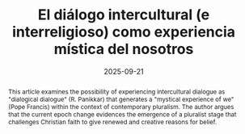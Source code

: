 ---
layout: preprint
title: "El diálogo intercultural (e interreligioso) como experiencia mística del nosotros"
authors:
  - Lucas Cerviño
keywords: ["intercultural dialogue", "dialogical dialogue", "mystical experience", "pluralism", "transconfessional community", "Raimon Panikkar", "mysticism of we", "Latin American pluralism", "religious experience", "interreligious dialogue", "phenomenology of experience", "mutual self-transcendence", "the Real", "communional presence"]
discipline: "Philosophy"
languages: ["English", "Español"]
date: 2025-09-21
#doi: "10.1234/example4"
abstract: "This article examines the possibility of experiencing intercultural dialogue as \"dialogical dialogue\" (R. Panikkar) that generates a \"mystical experience of we\" (Pope Francis) within the context of contemporary pluralism. The author argues that the current epoch change evidences the emergence of a pluralist stage that challenges Christian faith to give renewed and creative reasons for belief."
abstracts:
  - language: "English"
    flag: "🇬🇧"
    content: "This article examines the possibility of experiencing intercultural dialogue as \"dialogical dialogue\" (R. Panikkar) that generates a \"mystical experience of we\" (Pope Francis) within the context of contemporary pluralism. The author argues that the current epoch change evidences the emergence of a pluralist stage that challenges Christian faith to give renewed and creative reasons for belief. In Latin America, pluralism presents the opportunity to live cultural diversity as gift and mutual enrichment toward intercultural coexistence. Using phenomenology and philosophy of religion, the study explores how authentic intercultural dialogue can become a religious experience through encounters with difference perceived as alter (neighbor) rather than alius (stranger). Drawing on Panikkar's framework of dialogical dialogue and his phenomenology of mystical experience [E = e (l.m.i.r.a)], the author proposes that intercultural dialogue in plural spaces can generate a transconfessional community subject capable of mystical experience of the Real. This experience maintains individual religious or spiritual identities while creating communion through mutual self-transcendence. The methodology integrates interiorality and exteriority, avoiding both fundamentalism and relativism through vertical openness to mystery and horizontal reciprocity. The ultimate goal is transforming pluralist spaces into epiphanic locations where the communional presence of the Real manifests as gift, generating wisdom for collaborative action toward authentic reality."
    
  - language: "Español"
    flag: "🇪🇸"
    content: "Este artículo examina la posibilidad de vivenciar el diálogo intercultural como \"diálogo dialógico\" (R. Panikkar) que genera una \"experiencia mística del nosotros\" (Papa Francisco) en el contexto del pluralismo contemporáneo. El autor argumenta que el cambio de época actual evidencia la emergencia de una etapa pluralista que desafía a la fe cristiana a dar razones renovadas y creativas de la creencia. En América Latina, el pluralismo presenta la oportunidad de vivir la diversidad cultural como don y enriquecimiento mutuo hacia la convivencia intercultural. Utilizando la fenomenología y filosofía de la religión, el estudio explora cómo el auténtico diálogo intercultural puede convertirse en experiencia religiosa a través de encuentros con la diferencia percibida como alter (prójimo) en lugar de alius (extraño). Basándose en el marco del diálogo dialógico de Panikkar y su fenomenología de la experiencia mística [E = e (l.m.i.r.a)], el autor propone que el diálogo intercultural en espacios plurales puede generar un sujeto comunitario transconfesional capaz de experiencia mística de lo Real. Esta experiencia mantiene las identidades religiosas o espirituales individuales mientras crea comunión a través de la autotrascendencia mutua. La metodología integra interioridad y exterioridad, evitando tanto el fundamentalismo como el relativismo mediante la apertura vertical al misterio y la reciprocidad horizontal. El objetivo final es transformar los espacios pluralistas en lugares epifánicos donde la presencia comunional de lo Real se manifiesta como don, generando sabiduría para la acción colaborativa hacia la realidad auténtica."

pdfs:
  - language: "Español"
    url: "/assets/pdfs/20250921_PUPILLA_DialogoInterculturalExperienciaNosotros.pdf"
    flag: "🇪🇸"

pupilla_citation: "Cerviño, L., El diálogo intercultural (e interreligioso) como experiencia mística del nosotros, Pupilla (2025), https://pupilla.org/preprints/2025-dialogo-intercultural-mistica-nosotros/"
pupilla_citation_note: "Nota"

tags:
  - philosophy
  - theology
---